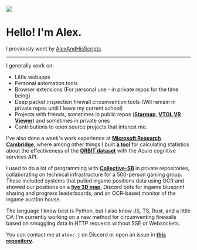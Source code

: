 ![](https://komarev.com/ghpvc/?username=AlexAndHisScripts2)

# Hello! I'm Alex.

I previously went by [AlexAndHisScripts](https://github.com/AlexAndHisScripts).

----------

I generally work on:
- Little webapps
- Personal automation tools
- Browser extensions (For personal use - in private repos for the time being)
- Deep packet inspection firewall circumvention tools (Will remain in private repos until I leave my current school)
- Projects with friends, sometimes in public repos ([**Starmap**](https://github.com/Collective-SB/Starmap), [**VTOL VR Viewer**](https://github.com/Strikeeaglechase/VTOLLiveViewerClient)) and sometimes in private ones
- Contributions to open source projects that interest me.

I've also done a week's work experience at [**Microsoft Research Cambridge**](https://www.microsoft.com/en-gb/about/offices/cambridge/), where among other things I built [**a tool**](https://github.com/Alex-Progrmas/ORBIT-CC-comparison) for calculating statistics about the effectiveness of the [**ORBIT dataset**](https://github.com/microsoft/ORBIT-Dataset) with the Azure cognitive services API.

I used to do a lot of programming with [**Collective-SB**](https://github.com/Collective-SB) in private repositories, collaborating on technical infrastructure for a 500-person gaming group. These included systems that pulled ingame positions data using OCR and showed our positions on a [**live 3D map**](https://github.com/Collective-SB/Starmap/commits/master?author=Alex-Programs), Discord bots for ingame blueprint sharing and progress leaderboards, and an OCR-based monitor of the ingame auction house.

<!-- TODO: https://github.com/Collective-SB/zone-alert-ocr, https://github.com/Collective-SB/hud-overlay, https://github.com/Collective-SB/reddit-observer when SB is well and truly dead, I know nobody's actually reading this repo so a few links are alright. -->

The language I know best is Python, but I also know JS, TS, Rust, and a little C#. I'm currently working on a new method for circumventing firewalls based on smuggling data in HTTP requests without SSE or Websockets.

You can contact me at ``alexc.j`` on Discord or open an issue in [**this repository**](https://github.com/Alex-Programs/Alex-Programs).

<!--
<img align="centre" src="https://github-readme-stats.vercel.app/api?username=Alex-Programs&show_icons=true&count_private=true&hide=stars&theme=tokyonight">
-->

<!-- Removed due to being pretty inaccurate, counting other people's obsidian extensions under js
<img align="centre" src="https://github-readme-stats.vercel.app/api/top-langs/?username=Alex-Programs&theme=tokyonight&hide=ASP.NET,c%23">
-->
